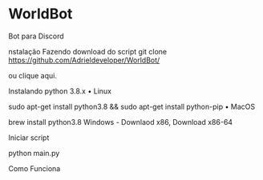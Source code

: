 # WorldBot
Bot para Discord

nstalação
Fazendo download do script
git clone https://github.com/Adrieldeveloper/WorldBot/

ou clique aqui.

Instalando python 3.8.x
• Linux

sudo apt-get install python3.8 && sudo apt-get install python-pip
• MacOS

brew install python3.8
Windows - Downlaod x86, Download x86-64

Iniciar script

python main.py

Como Funciona

